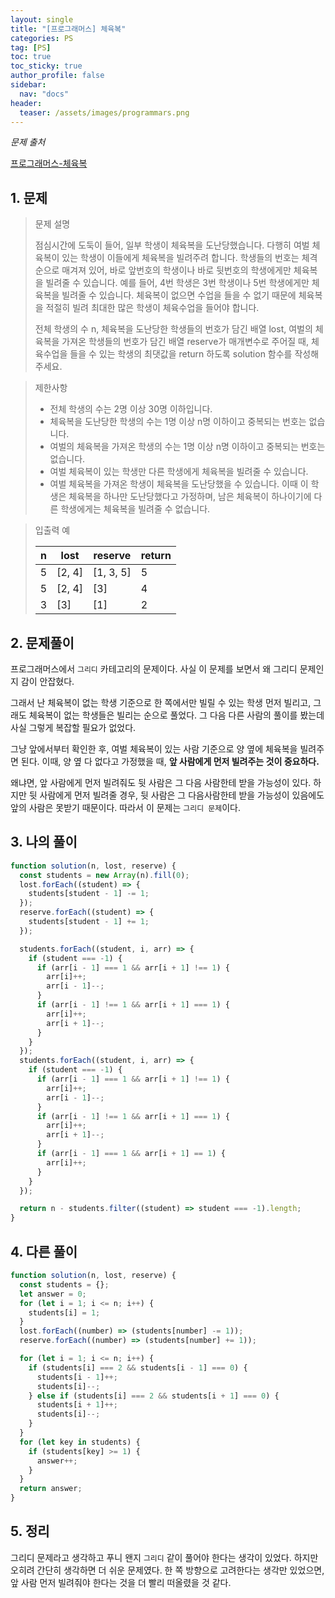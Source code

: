 ```yaml
---
layout: single
title: "[프로그래머스] 체육복"
categories: PS
tag: [PS]
toc: true
toc_sticky: true
author_profile: false
sidebar:
  nav: "docs"
header:
  teaser: /assets/images/programmars.png
---
```


_문제 출처_

[프로그래머스-체육복](https://school.programmers.co.kr/learn/courses/30/lessons/42862)

## 1. 문제

> 문제 설명
>
> 점심시간에 도둑이 들어, 일부 학생이 체육복을 도난당했습니다. 다행히 여벌 체육복이 있는 학생이 이들에게 체육복을 빌려주려 합니다. 학생들의 번호는 체격 순으로 매겨져 있어, 바로 앞번호의 학생이나 바로 뒷번호의 학생에게만 체육복을 빌려줄 수 있습니다. 예를 들어, 4번 학생은 3번 학생이나 5번 학생에게만 체육복을 빌려줄 수 있습니다. 체육복이 없으면 수업을 들을 수 없기 때문에 체육복을 적절히 빌려 최대한 많은 학생이 체육수업을 들어야 합니다.
>
> 전체 학생의 수 n, 체육복을 도난당한 학생들의 번호가 담긴 배열 lost, 여벌의 체육복을 가져온 학생들의 번호가 담긴 배열 reserve가 매개변수로 주어질 때, 체육수업을 들을 수 있는 학생의 최댓값을 return 하도록 solution 함수를 작성해주세요.

> 제한사항
>
> - 전체 학생의 수는 2명 이상 30명 이하입니다.
> - 체육복을 도난당한 학생의 수는 1명 이상 n명 이하이고 중복되는 번호는 없습니다.
> - 여벌의 체육복을 가져온 학생의 수는 1명 이상 n명 이하이고 중복되는 번호는 없습니다.
> - 여벌 체육복이 있는 학생만 다른 학생에게 체육복을 빌려줄 수 있습니다.
> - 여벌 체육복을 가져온 학생이 체육복을 도난당했을 수 있습니다. 이때 이 학생은 체육복을 하나만 도난당했다고 가정하며, 남은 체육복이 하나이기에 다른 학생에게는 체육복을 빌려줄 수 없습니다.

> 입출력 예
>
> | n   | lost   | reserve   | return |
> | --- | ------ | --------- | ------ |
> | 5   | [2, 4] | [1, 3, 5] | 5      |
> | 5   | [2, 4] | [3]       | 4      |
> | 3   | [3]    | [1]       | 2      |

## 2. 문제풀이

프로그래머스에서 `그리디` 카테고리의 문제이다. 사실 이 문제를 보면서 왜 그리디 문제인지 감이 안잡혔다.

그래서 난 체육복이 없는 학생 기준으로 한 쪽에서만 빌릴 수 있는 학생 먼저 빌리고, 그래도 체육복이 없는 학생들은 빌리는 순으로 풀었다. 그 다음 다른 사람의 풀이를 봤는데 사실 그렇게 복잡할 필요가 없었다.

그냥 앞에서부터 확인한 후, 여벌 체육복이 있는 사람 기준으로 양 옆에 체육복을 빌려주면 된다. 이때, 양 옆 다 없다고 가정했을 때, **앞 사람에게 먼저 빌려주는 것이 중요하다.**

왜냐면, 앞 사람에게 먼저 빌려줘도 뒷 사람은 그 다음 사람한테 받을 가능성이 있다. 하지만 뒷 사람에게 먼저 빌려줄 경우, 뒷 사람은 그 다음사람한테 받을 가능성이 있음에도 앞의 사람은 못받기 때문이다. 따라서 이 문제는 `그리디 문제`이다.

## 3. 나의 풀이

```js
function solution(n, lost, reserve) {
  const students = new Array(n).fill(0);
  lost.forEach((student) => {
    students[student - 1] -= 1;
  });
  reserve.forEach((student) => {
    students[student - 1] += 1;
  });

  students.forEach((student, i, arr) => {
    if (student === -1) {
      if (arr[i - 1] === 1 && arr[i + 1] !== 1) {
        arr[i]++;
        arr[i - 1]--;
      }
      if (arr[i - 1] !== 1 && arr[i + 1] === 1) {
        arr[i]++;
        arr[i + 1]--;
      }
    }
  });
  students.forEach((student, i, arr) => {
    if (student === -1) {
      if (arr[i - 1] === 1 && arr[i + 1] !== 1) {
        arr[i]++;
        arr[i - 1]--;
      }
      if (arr[i - 1] !== 1 && arr[i + 1] === 1) {
        arr[i]++;
        arr[i + 1]--;
      }
      if (arr[i - 1] === 1 && arr[i + 1] == 1) {
        arr[i]++;
      }
    }
  });

  return n - students.filter((student) => student === -1).length;
}
```

## 4. 다른 풀이

```js
function solution(n, lost, reserve) {
  const students = {};
  let answer = 0;
  for (let i = 1; i <= n; i++) {
    students[i] = 1;
  }
  lost.forEach((number) => (students[number] -= 1));
  reserve.forEach((number) => (students[number] += 1));

  for (let i = 1; i <= n; i++) {
    if (students[i] === 2 && students[i - 1] === 0) {
      students[i - 1]++;
      students[i]--;
    } else if (students[i] === 2 && students[i + 1] === 0) {
      students[i + 1]++;
      students[i]--;
    }
  }
  for (let key in students) {
    if (students[key] >= 1) {
      answer++;
    }
  }
  return answer;
}
```

## 5. 정리

그리디 문제라고 생각하고 푸니 왠지 `그리디` 같이 풀어야 한다는 생각이 있었다. 하지만 오히려 간단히 생각하면 더 쉬운 문제였다. 한 쪽 방향으로 고려한다는 생각만 있었으면, 앞 사람 먼저 빌려줘야 한다는 것을 더 빨리 떠올렸을 것 같다.

